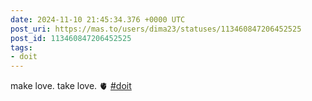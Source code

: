 ```yaml
---
date: 2024-11-10 21:45:34.376 +0000 UTC
post_uri: https://mas.to/users/dima23/statuses/113460847206452525
post_id: 113460847206452525
tags:
- doit
---
```

make love. take love. 🫀 [#doit](https://mas.to/tags/doit)


